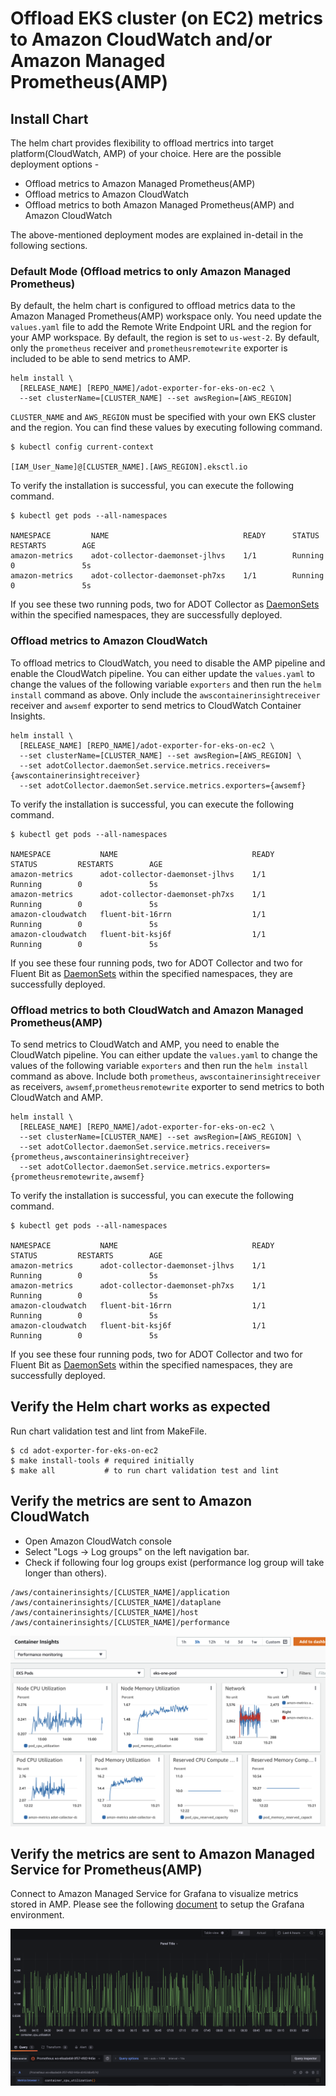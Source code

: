 

# Offload EKS cluster (on EC2) metrics to Amazon CloudWatch and/or Amazon Managed Prometheus(AMP)

## Install Chart

The helm chart provides flexibility to offload mertrics into target platform(CloudWatch, AMP) of your choice. Here are the possible deployment options -
* Offload metrics to Amazon Managed Prometheus(AMP)
* Offload metrics to Amazon CloudWatch
* Offload metrics to both Amazon Managed Prometheus(AMP) and Amazon CloudWatch

The above-mentioned deployment modes are explained in-detail in the following sections.

### Default Mode (Offload metrics to only Amazon Managed Prometheus)

 By default, the helm chart is configured to offload metrics data to the Amazon Managed Prometheus(AMP) workspace only. You need update the `values.yaml` file to add the Remote Write Endpoint URL and the region for your AMP workspace. By default, the region is set to `us-west-2`. By default, only the `prometheus` receiver and `prometheusremotewrite` exporter is included to be able to send metrics to AMP.

```console
helm install \
  [RELEASE_NAME] [REPO_NAME]/adot-exporter-for-eks-on-ec2 \
  --set clusterName=[CLUSTER_NAME] --set awsRegion=[AWS_REGION]
```
`CLUSTER_NAME` and `AWS_REGION` must be specified with your own EKS cluster and the region. You can find these values by executing following command.

```console
$ kubectl config current-context

[IAM_User_Name]@[CLUSTER_NAME].[AWS_REGION].eksctl.io
```

To verify the installation is successful, you can execute the following command.

```console
$ kubectl get pods --all-namespaces

NAMESPACE         NAME                              READY      STATUS         RESTARTS        AGE
amazon-metrics    adot-collector-daemonset-jlhvs    1/1        Running        0               5s
amazon-metrics    adot-collector-daemonset-ph7xs    1/1        Running        0               5s
```
If you see these two running pods, two for ADOT Collector as [DaemonSets](https://kubernetes.io/docs/concepts/workloads/controllers/daemonset/) within the specified
namespaces, they are successfully deployed.


### Offload metrics to Amazon CloudWatch

To offload metrics to CloudWatch, you need to disable the AMP pipeline and enable the CloudWatch pipeline. You can either update the `values.yaml` to change the values of the following variable `exporters` and then run the `helm install` command as above. Only include the `awscontainerinsightreceiver` receiver and `awsemf` exporter to send metrics to CloudWatch Container Insights.

```console
helm install \
  [RELEASE_NAME] [REPO_NAME]/adot-exporter-for-eks-on-ec2 \
  --set clusterName=[CLUSTER_NAME] --set awsRegion=[AWS_REGION] \
  --set adotCollector.daemonSet.service.metrics.receivers={awscontainerinsightreceiver}
  --set adotCollector.daemonSet.service.metrics.exporters={awsemf}
```

To verify the installation is successful, you can execute the following command.

```console
$ kubectl get pods --all-namespaces

NAMESPACE           NAME                              READY      STATUS         RESTARTS        AGE
amazon-metrics      adot-collector-daemonset-jlhvs    1/1        Running        0               5s
amazon-metrics      adot-collector-daemonset-ph7xs    1/1        Running        0               5s
amazon-cloudwatch   fluent-bit-16rrn                  1/1        Running        0               5s
amazon-cloudwatch   fluent-bit-ksj6f                  1/1        Running        0               5s
```
If you see these four running pods, two for ADOT Collector and two for Fluent Bit as [DaemonSets](https://kubernetes.io/docs/concepts/workloads/controllers/daemonset/) within the specified
namespaces, they are successfully deployed.


### Offload metrics to both CloudWatch and Amazon Managed Prometheus(AMP)

To send metrics to CloudWatch and AMP, you need to enable the CloudWatch pipeline. You can either update the `values.yaml` to change the values of the following variable `exporters` and then run the `helm install` command as above. Include both `prometheus`, `awscontainerinsightreceiver` as receivers, `awsemf`,`prometheusremotewrite` exporter to send metrics to both CloudWatch and AMP.

```console
helm install \
  [RELEASE_NAME] [REPO_NAME]/adot-exporter-for-eks-on-ec2 \
  --set clusterName=[CLUSTER_NAME] --set awsRegion=[AWS_REGION] \
  --set adotCollector.daemonSet.service.metrics.receivers={prometheus,awscontainerinsightreceiver}
  --set adotCollector.daemonSet.service.metrics.exporters={prometheusremotewrite,awsemf}
```

To verify the installation is successful, you can execute the following command.

```console
$ kubectl get pods --all-namespaces

NAMESPACE           NAME                              READY      STATUS         RESTARTS        AGE
amazon-metrics      adot-collector-daemonset-jlhvs    1/1        Running        0               5s
amazon-metrics      adot-collector-daemonset-ph7xs    1/1        Running        0               5s
amazon-cloudwatch   fluent-bit-16rrn                  1/1        Running        0               5s
amazon-cloudwatch   fluent-bit-ksj6f                  1/1        Running        0               5s
```
If you see these four running pods, two for ADOT Collector and two for Fluent Bit as [DaemonSets](https://kubernetes.io/docs/concepts/workloads/controllers/daemonset/) within the specified
namespaces, they are successfully deployed.


## Verify the Helm chart works as expected

Run chart validation test and lint from MakeFile.

```console
$ cd adot-exporter-for-eks-on-ec2
$ make install-tools # required initially
$ make all           # to run chart validation test and lint
```

## Verify the metrics are sent to Amazon CloudWatch

* Open Amazon CloudWatch console
* Select "Logs → Log groups" on the left navigation bar.
* Check if following four log groups exist (performance log group will take longer than others).


```console
/aws/containerinsights/[CLUSTER_NAME]/application
/aws/containerinsights/[CLUSTER_NAME]/dataplane
/aws/containerinsights/[CLUSTER_NAME]/host
/aws/containerinsights/[CLUSTER_NAME]/performance
```

![alt text](screenshots/Cloudwatch_dash.png?raw=true "CW Metrics")


## Verify the metrics are sent to Amazon Managed Service for Prometheus(AMP)

Connect to Amazon Managed Service for Grafana to visualize metrics stored in AMP. Please see the following [document](https://docs.aws.amazon.com/grafana/latest/userguide/AMP-adding-AWS-config.html) to setup the Grafana environment.

![alt text](screenshots/Amp_dash.png?raw=true "Amp Metrics")

